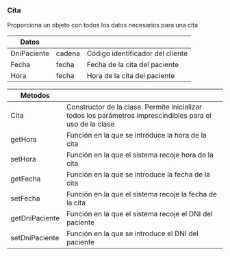 ### Cita
Proporciona un objeto con todos los datos necesarios para una cita

| Datos  |||
| -------|------- |---|
| DniPaciente | cadena |Código identificador del cliente|
| Fecha | fecha |Fecha de la cita del paciente|
| Hora | fecha |Hora de la cita del paciente|

| Métodos  ||
| -------|------- |
|Cita|Constructor de la clase. Permite inicializar todos los parámetros imprescindibles para el uso de la clase|
|getHora|Función en la que se introduce la hora de la cita|
|setHora|Función en la que el sistema recoje hora de la cita|
|getFecha|Función en la que se introduce la fecha de la cita|
|setFecha|Función en la que el sistema recoje la fecha de la cita|
|getDniPaciente|Función en la que el sistema recoje el DNI del paciente|
|setDniPaciente|Función en la que se introduce el DNI del paciente|
